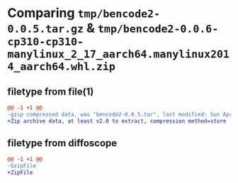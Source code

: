 # Comparing `tmp/bencode2-0.0.5.tar.gz` & `tmp/bencode2-0.0.6-cp310-cp310-manylinux_2_17_aarch64.manylinux2014_aarch64.whl.zip`

## filetype from file(1)

```diff
@@ -1 +1 @@
-gzip compressed data, was "bencode2-0.0.5.tar", last modified: Sun Apr 14 07:57:18 2024, max compression
+Zip archive data, at least v2.0 to extract, compression method=store
```

## filetype from diffoscope

```diff
@@ -1 +1 @@
-GzipFile
+ZipFile
```


